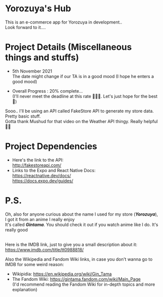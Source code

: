 # Yorozuya's Hub

This is an e-commerce app for Yorozuya in development..<br />
Look forward to it....

# Project Details (Miscellaneous things and stuffs)
* 5th November 2021 <br />
The date might change if our TA is in a good mood (I hope he enters a good mood) <br />

* Overall Progress : 20% complete... <br />
(I'll never meet the deadline at this rate 🤦🏾‍♂️. Let's just hope for the best 🙂) </br>

Sooo.. I'll be using an API called FakeStore API to generate my store data. Pretty basic stuff.<br />
Gotta thank Mushud for that video on the Weather API thingy. Really helpful 👌🏾 <br />

# Project Dependencies
* Here's the link to the API: <br />
http://fakestoreapi.com/
* Links to the Expo and React Native Docs:<br />
https://reactnative.dev/docs/ <br />
https://docs.expo.dev/guides/ <br />

# P.S.
Oh, also for anyone curious about the name I used for my store (*__Yorozuya__*), I got it from an anime I really enjoy <br />
It's called *__Gintama__*. You should check it out if you watch anime like I do. It's really good <br/><br/>

Here is the IMDB link, just to give you a small description about it:<br/>
https://www.imdb.com/title/tt0988818/ <br/>

Also the Wikipedia and Fandom Wiki links, in case you don't wanna go to IMDB for some weird reason:<br/>
* Wikipidia: https://en.wikipedia.org/wiki/Gin_Tama <br/>
* The Fandom Wiki: https://gintama.fandom.com/wiki/Main_Page <br /> 
(I'd recommend reading the Fandom Wiki for in-depth topics and more explanation)


